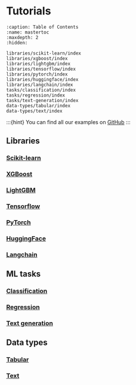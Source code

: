 # Tutorials

```{toctree}
:caption: Table of Contents
:name: mastertoc
:maxdepth: 2
:hidden:

libraries/scikit-learn/index
libraries/xgboost/index
libraries/lightgbm/index
libraries/tensorflow/index
libraries/pytorch/index
libraries/huggingface/index
libraries/langchain/index
tasks/classification/index
tasks/regression/index
tasks/text-generation/index
data-types/tabular/index
data-types/text/index
```

:::{hint}
You can find all our examples on [GitHub](https://github.com/Giskard-AI/giskard-examples)
:::

## Libraries

### [Scikit-learn](<project:libraries/scikit-learn/index.md>)

### [XGBoost](<project:libraries/xgboost/index.md>)

### [LightGBM](<project:libraries/lightgbm/index.md>)

### [Tensorflow](<project:libraries/tensorflow/index.md>)

### [PyTorch](<project:libraries/pytorch/index.md>)

### [HuggingFace](<project:libraries/huggingface/index.md>)

### [Langchain](<project:libraries/langchain/index.md>)

## ML tasks

### [Classification](<project:libraries/classification/index.md>)

### [Regression](<project:libraries/regression/index.md>)

### [Text generation](<project:libraries/text-generation/index.md>)

## Data types

### [Tabular](<project:data-types/tabular/index.md>)

### [Text](<project:data-types/text/index.md>)

